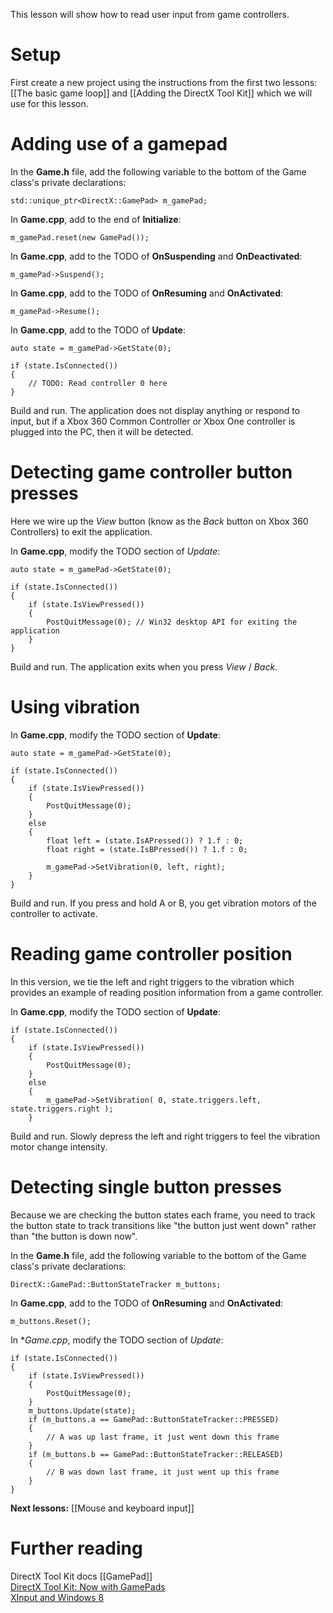 This lesson will show how to read user input from game controllers.

# Setup
First create a new project using the instructions from the first two lessons: [[The basic game loop]] and
[[Adding the DirectX Tool Kit]] which we will use for this lesson.

# Adding use of a gamepad

In the **Game.h** file, add the following variable to the bottom of the Game class's private declarations:

    std::unique_ptr<DirectX::GamePad> m_gamePad;

In **Game.cpp**, add to the end of **Initialize**:

    m_gamePad.reset(new GamePad());

In **Game.cpp**, add to the TODO of **OnSuspending** and **OnDeactivated**:

    m_gamePad->Suspend();

In **Game.cpp**, add to the TODO of **OnResuming** and **OnActivated**:

    m_gamePad->Resume();

In **Game.cpp**, add to the TODO of **Update**:

    auto state = m_gamePad->GetState(0);

    if (state.IsConnected())
    {
        // TODO: Read controller 0 here
    }

Build and run. The application does not display anything or respond to input, but if a Xbox 360 Common Controller or Xbox One controller is plugged into the PC, then it will be detected.

# Detecting game controller button presses

Here we wire up the _View_ button (know as the _Back_ button on Xbox 360 Controllers) to exit the application.

In **Game.cpp**, modify the TODO section of *Update*:

    auto state = m_gamePad->GetState(0);

    if (state.IsConnected())
    {
        if (state.IsViewPressed())
        {
            PostQuitMessage(0); // Win32 desktop API for exiting the application
        }
    }

Build and run. The application exits when you press _View_ / _Back_.

# Using vibration

In **Game.cpp**, modify the TODO section of **Update**:

    auto state = m_gamePad->GetState(0);

    if (state.IsConnected())
    {
        if (state.IsViewPressed())
        {
            PostQuitMessage(0);
        }
        else
        {
            float left = (state.IsAPressed()) ? 1.f : 0;
            float right = (state.IsBPressed()) ? 1.f : 0;

            m_gamePad->SetVibration(0, left, right);
        }
    }


Build and run. If you press and hold A or B, you get vibration motors of the controller to activate.

# Reading game controller position

In this version, we tie the left and right triggers to the vibration which provides an example of reading position information from a game controller.

In **Game.cpp**, modify the TODO section of **Update**:

    if (state.IsConnected())
    {
        if (state.IsViewPressed())
        {
            PostQuitMessage(0);
        }
        else
        {
            m_gamePad->SetVibration( 0, state.triggers.left, state.triggers.right );
        }

Build and run. Slowly depress the left and right triggers to feel the vibration motor change intensity.

# Detecting single button presses

Because we are checking the button states each frame, you need to track the button state to track transitions like "the button just went down" rather than "the button is down now".

In the **Game.h** file, add the following variable to the bottom of the Game class's private declarations:

    DirectX::GamePad::ButtonStateTracker m_buttons;

In **Game.cpp**, add to the TODO of **OnResuming** and **OnActivated**:

    m_buttons.Reset();

In **Game.cpp*, modify the TODO section of *Update*:

    if (state.IsConnected())
    {
        if (state.IsViewPressed())
        {
            PostQuitMessage(0);
        }
        m_buttons.Update(state);
        if (m_buttons.a == GamePad::ButtonStateTracker::PRESSED)
        {
            // A was up last frame, it just went down this frame
        }
        if (m_buttons.b == GamePad::ButtonStateTracker::RELEASED)
        {
            // B was down last frame, it just went up this frame
        }
    }

**Next lessons:** [[Mouse and keyboard input]]

# Further reading

DirectX Tool Kit docs [[GamePad]]  
[DirectX Tool Kit: Now with GamePads](http://blogs.msdn.com/b/chuckw/archive/2014/09/05/directx-tool-kit-now-with-gamepads.aspx)  
[XInput and Windows 8](http://blogs.msdn.com/b/chuckw/archive/2012/04/26/xinput-and-windows-8-consumer-preview.aspx)

